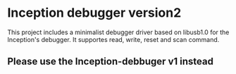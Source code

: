 # Inception debugger version2

This project includes a minimalist debugger driver based on libusb1.0 for the Inception's debugger.
It supportes read, write, reset and scan command.

## Please use the Inception-debbuger v1 instead
